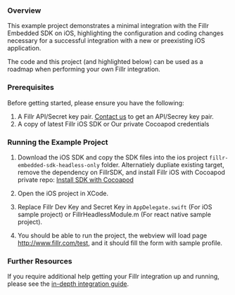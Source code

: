 ### Overview

This example project demonstrates a minimal integration with the Fillr Embedded SDK on iOS, highlighting the configuration and coding changes necessary for a successful integration with a new or preexisting iOS application.  

The code and this project (and highlighted below) can be used as a roadmap when performing your own Fillr integration.


### Prerequisites

Before getting started, please ensure you have the following:

1.  A Fillr API/Secret key pair.  [Contact us](mailto:ct@fillr.com) to get an API/Secrey key pair.
2.  A copy of latest Fillr iOS SDK or Our private Cocoapod credentials


### Running the Example Project

1.  Download the iOS SDK and copy the SDK files into the ios project `fillr-embedded-sdk-headless-only` folder.
Alternatiely dupliate existing target, remove the dependency on FillrSDK, and install Fillr iOS with Cocoapod private repo:
[Install SDK with Cocoapod](http://fillr.github.io/docs/sdk/browser/v6/ios/install_sdk_with_cocoapod)

2. Open the iOS project in XCode.
    
3.  Replace Fillr Dev Key and Secret Key in `AppDelegate.swift` (For iOS sample project) or FillrHeadlessModule.m (For react native sample project).

4. You should be able to run the project, the webview will load page http://www.fillr.com/test, and it should fill the form with sample profile.


### Further Resources

If you require additional help getting your Fillr integration up and running, please see the [in-depth integration guide](http://fillr.github.io/docs/sdk/browser/v6/ios/headless).
